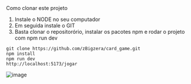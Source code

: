 ## 

Como clonar este projeto

1. Instale o NODE no seu computador
2. Em seguida instale o GIT
3. Basta clonar o repositorório, instalar os pacotes npm e rodar o projeto com npm run dev
```
git clone https://github.com/zBigzera/card_game.git
npm install
npm run dev
http://localhost:5173/jogar
```

![image](https://github.com/user-attachments/assets/9de42bb7-2de2-46e9-b25a-edbcf97579ca)
